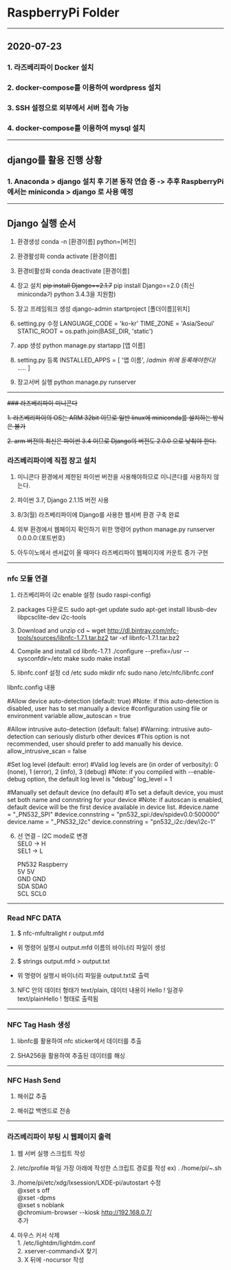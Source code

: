 # RaspberryPi Folder

---

## 2020-07-23

### 1. 라즈베리파이 Docker 설치

### 2. docker-compose를 이용하여 wordpress 설치

### 3. SSH 설정으로 외부에서 서버 접속 가능

### 4. docker-compose를 이용하여 mysql 설치

---

## django를 활용 진행 상황

### 1. Anaconda > django 설치 후 기본 동작 연습 중 -> 추후 RaspberryPi 에서는 miniconda > django 로 사용 예정

---

## Django 실행 순서

1. 환경생성
   conda -n [환경이름] python=[버전]

2. 환경활성화
   conda activate [환경이름]

3. 환경비활성화
   conda deactivate [환경이름]

4. 장고 설치
   ~~pip install Django==2.1.7~~
   pip install Django==2.0 (최신 miniconda가 python 3.4.3을 지원함)

5. 장고 프레임워크 생성
   django-admin startproject [폴더이름][위치]

6. setting.py 수정
   LANGUAGE_CODE = 'ko-kr'
   TIME_ZONE = 'Asia/Seoul'
   STATIC_ROOT = os.path.join(BASE_DIR, 'static')

7. app 생성
   python manage.py startapp [앱 이름]

8. setting.py 등록
   INSTALLED_APPS = [
   '앱 이름', /*admin 위에 등록해야한다*/
   .....
   ]

9. 장고서버 실행
   python manage.py runserver

---

~~### 라즈베리파이 미니콘다~~

~~1. 라즈베리파이의 OS는 ARM 32bit 이므로 일반 linux에 miniconda를 설치하는 방식은 불가~~

~~2. arm 버전의 최신은 파이썬 3.4 이므로 Django의 버전도 2.0.0 으로 낮춰야 한다.~~

### 라즈베리파이에 직접 장고 설치

1. 미니콘다 환경에서 제한된 파이썬 버전을 사용해야하므로 미니콘다를 사용하지 않는다.

2. 파이썬 3.7, Django 2.1.15 버전 사용

3. 8/3(월) 라즈베리파이에 Django를 사용한 웹서버 환경 구축 완료

4. 외부 환경에서 웹페이지 확인하기 위한 명령어
   python manage.py runserver 0.0.0.0:(포트번호)

5. 아두이노에서 센서값이 올 때마다 라즈베리파이 웹페이지에 카운트 증가 구현

---

### nfc 모듈 연결

1. 라즈베리파이 i2c enable 설정 (sudo raspi-config)

2. packages 다운로드
   sudo apt-get update
   sudo apt-get install libusb-dev libpcsclite-dev i2c-tools

3. Download and unzip
   cd ~
   wget http://dl.bintray.com/nfc-tools/sources/libnfc-1.7.1.tar.bz2
   tar -xf libnfc-1.7.1.tar.bz2

4. Compile and install
   cd libnfc-1.7.1
   ./configure --prefix=/usr --sysconfdir=/etc
   make
   sudo make install

5. libnfc.conf 설정
   cd /etc
   sudo mkdir nfc
   sudo nano /etc/nfc/libnfc.conf

libnfc.config 내용

#Allow device auto-detection (default: true)
#Note: if this auto-detection is disabled, user has to set manually a device
#configuration using file or environment variable
allow_autoscan = true

#Allow intrusive auto-detection (default: false)
#Warning: intrusive auto-detection can seriously disturb other devices
#This option is not recommended, user should prefer to add manually his device.
allow_intrusive_scan = false

#Set log level (default: error)
#Valid log levels are (in order of verbosity): 0 (none), 1 (error), 2 (info), 3 (debug)
#Note: if you compiled with --enable-debug option, the default log level is "debug"
log_level = 1

#Manually set default device (no default)
#To set a default device, you must set both name and connstring for your device
#Note: if autoscan is enabled, default device will be the first device available in device list.
#device.name = "\_PN532_SPI"
#device.connstring = "pn532_spi:/dev/spidev0.0:500000"
device.name = "\_PN532_I2c"
device.connstring = "pn532_i2c:/dev/i2c-1"

6. 선 연결 - I2C mode로 변경  
   SEL0 -> H  
   SEL1 -> L

   PN532 Raspberry  
   5V 5V  
   GND GND  
   SDA SDA0  
   SCL SCL0

---

### Read NFC DATA

1. \$ nfc-mfultralight r output.mfd

- 위 명령어 실행시 output.mfd 이름의 바이너리 파일이 생성

2. \$ strings output.mfd > output.txt

- 위 명령어 실행시 바이너리 파일을 output.txt로 출력

3. NFC 안의 데이터 형태가 text/plain, 데이터 내용이 Hello ! 일경우
   text/plainHello ! 형태로 출력됨

---

### NFC Tag Hash 생성

1. libnfc를 활용하여 nfc sticker에서 데이터를 추출

2. SHA256을 활용하여 추출된 데이터를 해싱

---

### NFC Hash Send

1. 해쉬값 추출

2. 해쉬값 백엔드로 전송

---

### 라즈베리파이 부팅 시 웹페이지 출력

1. 웹 서버 실행 스크립트 작성

2. /etc/profile 파일 가장 아래에 작성한 스크립트 경로를 작성
   ex) . /home/pi/~.sh

3. /home/pi/etc/xdg/lxsession/LXDE-pi/autostart 수정<br>@xset s off<br>@xset -dpms<br>@xset s noblank<br>@chromium-browser --kiosk http://192.168.0.7/<br> 추가

4. 마우스 커서 삭제<br>1. /etc/lightdm/lightdm.conf<br>2. xserver-command=X 찾기<br>3. X 뒤에 -nocursor 작성
